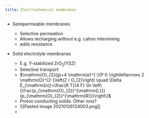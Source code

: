 ```yaml
---
title: Electrochemical membranes
---
```

- Semipermeable membranes
	- Selective permeation
	- Allows recharging without e.g. cation intermixing
	- adds resistance

- Solid electrolyte membranes
	- E.g. Y-stabilized ZrO$_2$(YSZ)
	- Selective transport
	- $\mathrm{O}_{2}(g)+4 \mathrm{e}^{-}(P t) \rightleftarrows 2 \mathrm{O}^{2-}\left(Z r O_{2}\right) \quad \Delta E_{\mathrm{n}}=\frac{R T}{4 F} \ln \left\{\frac{p_{\mathrm{O}_{2}}^{\mathrm{L}}}{p_{\mathrm{O}_{2}}^{\mathrm{R}}}\right\}$
	- Proton conducting solids. Other ions?
	- ![[Pasted image 20210126124003.png]]
	- 